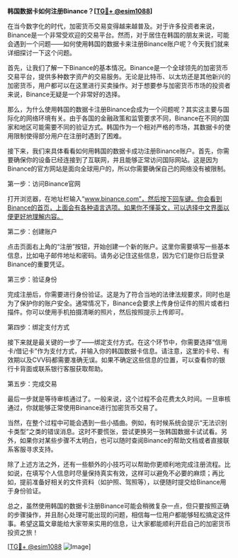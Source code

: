 **韩国数据卡如何注册Binance？[[TG💪+ @esim1088](https://t.me/s/esim1088)]**

在当今数字化的时代，加密货币交易变得越来越普及。对于许多投资者来说，Binance是一个非常受欢迎的交易平台。然而，对于居住在韩国的朋友来说，可能会遇到一个问题——如何使用韩国的数据卡来注册Binance账户呢？今天我们就来详细探讨一下这个问题。

首先，让我们了解一下Binance的基本情况。Binance是一个全球领先的加密货币交易平台，提供多种数字资产的交易服务。无论是比特币、以太坊还是其他新兴的加密货币，用户都可以在这里进行买卖操作。对于想要参与加密货币市场的投资者来说，Binance无疑是一个非常好的选择。

那么，为什么使用韩国的数据卡注册Binance会成为一个问题呢？其实这主要与国际化的网络环境有关。由于各国的金融政策和监管要求不同，Binance在不同的国家和地区可能需要不同的验证方式。韩国作为一个相对严格的市场，其数据卡的使用限制使得部分用户在注册时遇到了困难。

接下来，我们来具体看看如何用韩国的数据卡成功注册Binance账户。首先，你需要确保你的设备已经连接到了互联网，并且能够正常访问国际网站。这是因为Binance的官方网站是面向全球用户的，所以你需要确保自己的网络没有被限制。

第一步：访问Binance官网

打开浏览器，在地址栏输入“www.binance.com”，然后按下回车键。你会看到Binance的首页，上面会有各种语言选项。如果你不懂英文，可以选择中文界面以便更好地理解内容。

第二步：创建账户

点击页面右上角的“注册”按钮，开始创建一个新的账户。这里你需要填写一些基本信息，比如电子邮件地址和密码。请务必记住这些信息，因为它们是你日后登录Binance的重要凭证。

第三步：验证身份

完成注册后，你需要进行身份验证。这是为了符合当地的法律法规要求，同时也是为了保护你的账户安全。通常情况下，Binance会要求上传身份证件的照片或者扫描件。你可以使用手机拍摄清晰的照片，然后按照提示上传即可。

第四步：绑定支付方式

接下来就是最关键的一步了——绑定支付方式。在这个环节中，你需要选择“信用卡/借记卡”作为支付方式，并输入你的韩国数据卡信息。请注意，这里的卡号、有效期以及CVV码都需要准确无误。如果不确定这些信息的位置，可以查看你的银行卡背面或联系银行客服获取帮助。

第五步：完成交易

最后一步就是等待审核通过了。一般来说，这个过程不会花费太久时间。一旦审核通过，你就能够正常使用Binance进行加密货币交易了。

当然，在整个过程中可能会遇到一些小插曲。例如，有时候系统会提示“无法识别卡类型”之类的错误消息。这时不要慌张，尝试更换另一张韩国数据卡试试看。另外，如果你对某些步骤不太明白，也可以随时查阅Binance的帮助文档或者直接联系客服寻求支持。

除了上述方法之外，还有一些额外的小技巧可以帮助你更顺利地完成注册流程。比如说，在填写个人信息时尽量保持真实有效，这样可以避免不必要的麻烦；再比如，提前准备好相关的文件资料（如护照、驾照等），以便随时提交给Binance用于身份验证。

总之，虽然使用韩国的数据卡注册Binance可能会稍微复杂一点，但只要按照正确的步骤操作，并且耐心处理可能出现的问题，相信每一位用户都能够轻松搞定这件事。希望这篇文章能给大家带来实用的信息，让大家都能顺利开启自己的加密货币投资之旅！

[[TG💪+ @esim1088](https://t.me/s/esim1088) ![Image](https://i.postimg.cc/4NQfJmqS/Snipaste-2025-05-13-00-14-12.png)]